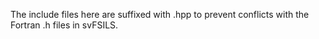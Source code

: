 
The include files here are suffixed with .hpp to prevent conflicts with the Fortran .h files in svFSILS.

